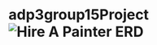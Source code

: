 # adp3group15Project![Hire A Painter ERD](https://user-images.githubusercontent.com/88936431/230455599-c8f76006-b489-4e5e-a478-2f1cc93eea95.jpg)

